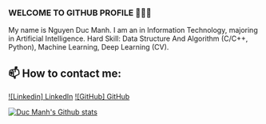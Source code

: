 ### WELCOME TO GITHUB PROFILE 👋👋👋
My name is Nguyen Duc Manh. I am an  in Information Technology, majoring in Artificial Intelligence.
Hard Skill: Data Structure And Algorithm (C/C++, Python), Machine Learning, Deep Learning (CV).<br>
## 📫 How to contact me: 
[![Linkedin] LinkedIn](https://www.linkedin.com/in/nguy%E1%BB%85n-%C4%91%E1%BB%A9c-m%E1%BA%A1nh-879b04302/) [![GitHub] GitHub](https://github.com/ndmcoder211005/)

[![Duc Manh's Github stats](https://github-readme-stats.vercel.app/api?username=nguyenducmanh&show_icons=true)](https://github.com/nguyenducmanh/github-readme-stats&show_icons=true)
